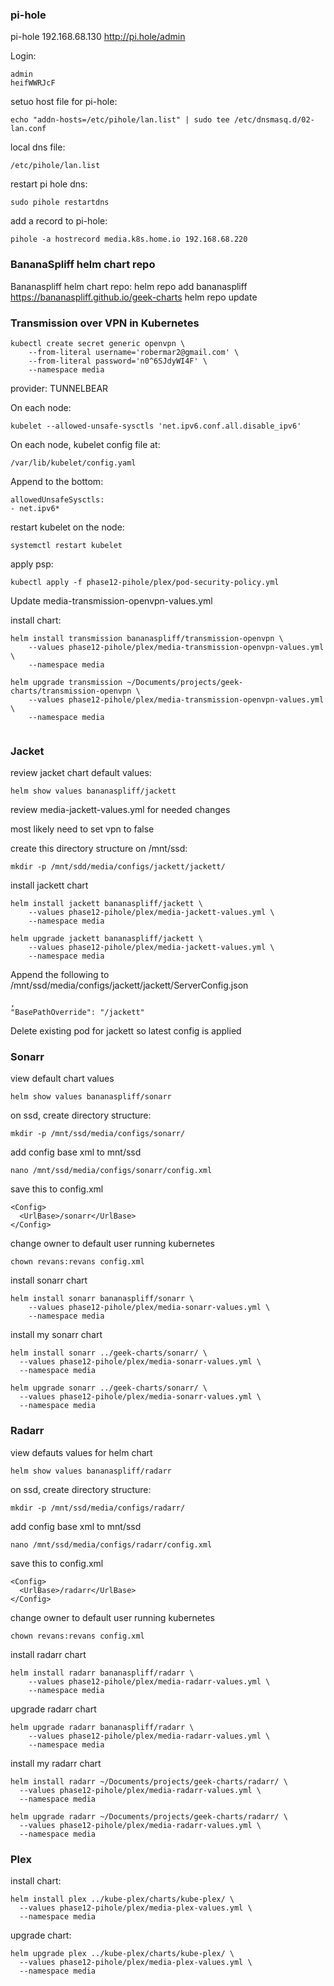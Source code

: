 
### pi-hole

pi-hole
192.168.68.130
http://pi.hole/admin

Login:
```
admin
heifWWRJcF
```

setuo host file for pi-hole:
```
echo "addn-hosts=/etc/pihole/lan.list" | sudo tee /etc/dnsmasq.d/02-lan.conf
```

local dns file:
```
/etc/pihole/lan.list
```

restart pi hole dns:
```
sudo pihole restartdns
```

add a record to pi-hole:
```
pihole -a hostrecord media.k8s.home.io 192.168.68.220
```
### BananaSpliff helm chart repo

Bananaspliff helm chart repo:
helm repo add bananaspliff https://bananaspliff.github.io/geek-charts
helm repo update

### Transmission over VPN in Kubernetes
```
kubectl create secret generic openvpn \
    --from-literal username='robermar2@gmail.com' \
    --from-literal password='n0^6SJdyWI4F' \
    --namespace media
```
provider: TUNNELBEAR

On each node:
```
kubelet --allowed-unsafe-sysctls 'net.ipv6.conf.all.disable_ipv6'
```

On each node, kubelet config file at:
```
/var/lib/kubelet/config.yaml
```

Append to the bottom:
```
allowedUnsafeSysctls:
- net.ipv6*
```

restart kubelet on the node:
```
systemctl restart kubelet
```

apply psp:
```
kubectl apply -f phase12-pihole/plex/pod-security-policy.yml
```

Update media-transmission-openvpn-values.yml

install chart:
```
helm install transmission bananaspliff/transmission-openvpn \
    --values phase12-pihole/plex/media-transmission-openvpn-values.yml \
    --namespace media

helm upgrade transmission ~/Documents/projects/geek-charts/transmission-openvpn \
    --values phase12-pihole/plex/media-transmission-openvpn-values.yml \
    --namespace media
  
```

### Jacket
review jacket chart default values:
```
helm show values bananaspliff/jackett
```
review media-jackett-values.yml for needed changes

most likely need to set vpn to false

create this directory structure on /mnt/ssd:
```
mkdir -p /mnt/sdd/media/configs/jackett/jackett/
```

install jackett chart
```
helm install jackett bananaspliff/jackett \
    --values phase12-pihole/plex/media-jackett-values.yml \
    --namespace media

helm upgrade jackett bananaspliff/jackett \
    --values phase12-pihole/plex/media-jackett-values.yml \
    --namespace media
```

Append the following to /mnt/ssd/media/configs/jackett/jackett/ServerConfig.json
```
,
"BasePathOverride": "/jackett"
```

Delete existing pod for jackett so latest config is applied

### Sonarr

view default chart values
```
helm show values bananaspliff/sonarr
```

on ssd, create directory structure:
```
mkdir -p /mnt/ssd/media/configs/sonarr/
```

add config base xml to mnt/ssd
```
nano /mnt/ssd/media/configs/sonarr/config.xml
```

save this to config.xml
```
<Config>
  <UrlBase>/sonarr</UrlBase>
</Config>
```

change owner to default user running kubernetes
```
chown revans:revans config.xml
```

install sonarr chart
```
helm install sonarr bananaspliff/sonarr \
    --values phase12-pihole/plex/media-sonarr-values.yml \
    --namespace media
```

install my sonarr chart
```
helm install sonarr ../geek-charts/sonarr/ \
  --values phase12-pihole/plex/media-sonarr-values.yml \
  --namespace media

helm upgrade sonarr ../geek-charts/sonarr/ \
  --values phase12-pihole/plex/media-sonarr-values.yml \
  --namespace media

```

### Radarr
view defauts values for helm chart
```
helm show values bananaspliff/radarr
```

on ssd, create directory structure:
```
mkdir -p /mnt/ssd/media/configs/radarr/
```

add config base xml to mnt/ssd
```
nano /mnt/ssd/media/configs/radarr/config.xml
```

save this to config.xml
```
<Config>
  <UrlBase>/radarr</UrlBase>
</Config>
```

change owner to default user running kubernetes
```
chown revans:revans config.xml
```

install radarr chart
```
helm install radarr bananaspliff/radarr \
    --values phase12-pihole/plex/media-radarr-values.yml \
    --namespace media
```

upgrade radarr chart
```
helm upgrade radarr bananaspliff/radarr \
    --values phase12-pihole/plex/media-radarr-values.yml \
    --namespace media
```

install my radarr chart
```
helm install radarr ~/Documents/projects/geek-charts/radarr/ \
  --values phase12-pihole/plex/media-radarr-values.yml \
  --namespace media

helm upgrade radarr ~/Documents/projects/geek-charts/radarr/ \
  --values phase12-pihole/plex/media-radarr-values.yml \
  --namespace media
```

### Plex

install chart:
```
helm install plex ../kube-plex/charts/kube-plex/ \
  --values phase12-pihole/plex/media-plex-values.yml \
  --namespace media
```

upgrade chart:
```
helm upgrade plex ../kube-plex/charts/kube-plex/ \
  --values phase12-pihole/plex/media-plex-values.yml \
  --namespace media
```